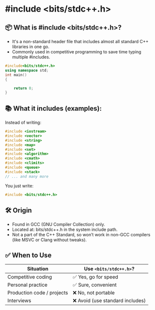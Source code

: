 # #include <bits/stdc++.h>

## 📦 What is #include <bits/stdc++.h>?
- It's a non-standard header file that includes almost all standard C++ libraries in one go.
- Commonly used in competitive programming to save time typing multiple #includes.
```c++
#include<bits/stdc++.h>
using namespace std;
int main()
{

    return 0;
}
```

## 📚 What it includes (examples):
Instead of writing:

```c++
#include <iostream>
#include <vector>
#include <string>
#include <map>
#include <set>
#include <algorithm>
#include <cmath>
#include <climits>
#include <queue>
#include <stack>
// ... and many more
```
You just write:
```c++
#include <bits/stdc++.h>
```


## 🛠 Origin
- Found in GCC (GNU Compiler Collection) only.
- Located at: bits/stdc++.h in the system include path.
- Not a part of the C++ Standard, so won’t work in non-GCC compilers (like MSVC or Clang without tweaks).

## ✅ When to Use
| Situation                  | Use `<bits/stdc++.h>`?                            |
|---------------------------|---------------------------------------------------|
| Competitive coding        | ✅ Yes, go for speed                              |
| Personal practice         | ✅ Sure, convenient                               |
| Production code / projects| ❌ No, not portable                               |
| Interviews                | ❌ Avoid (use standard includes)                  |
